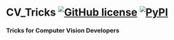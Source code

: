 # CV_Tricks [![GitHub license](https://img.shields.io/github/license/danial880/CV_Tricks?style=plastic)](https://github.com/danial880/CV_Tricks/blob/main/LICENSE) [![PyPI](https://img.shields.io/badge/pypi-v0.0.4-orange)](https://pypi.org/project/CV-Tricks/)

### Tricks for Computer Vision Developers
